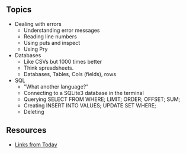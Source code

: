 ## Topics
  - Dealing with errors
    - Understanding error messages
    - Reading line numbers
    - Using puts and inspect
    - Using Pry
  - Databases
    - Like CSVs but 1000 times better
    - Think spreadsheets.
    - Databases, Tables, Cols (fields), rows
  - SQL
    - "What another language?"
    - Connecting to a SQLite3 database in the terminal
    - Querying
      SELECT FROM WHERE;
      LIMIT; ORDER; OFFSET;
      SUM;
    - Creating
      INSERT INTO VALUES;
      UPDATE SET WHERE;
    - Deleting

## Resources
  - [Links from Today](http://www.one-tab.com/page/uU95hl13TvieL6zLdYkfGA)
